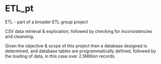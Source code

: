 # ETL_pt
<p>ETL - part of a broader ETL group project </P
<p>CSV data retrieval & exploration, followed by checking for inconsistencies and cleansing.</p>
<p>Given the objective & scope of this project then a database designed is determined,
and database tables are programmatically defined, followed by the loading of data, in this case over 2.5Million records.</p>
